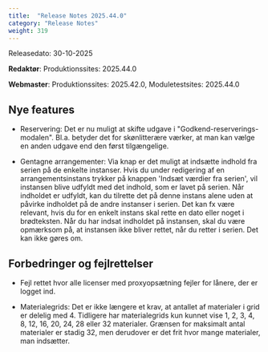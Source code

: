 ```yaml
---
title:  "Release Notes 2025.44.0"
category: "Release Notes"
weight: 319
---  
```


Releasedato: 30-10-2025

**Redaktør**: Produktionssites: 2025.44.0

**Webmaster**: Produktionssites: 2025.42.0, Moduletestsites: 2025.44.0 


## Nye features

- Reservering: Det er nu muligt at skifte udgave i "Godkend-reserverings-modalen". Bl.a. betyder det for skønlitterære værker, at man kan vælge en anden udgave end den først tilgængelige.

- Gentagne arrangementer: Via knap er det muligt at indsætte indhold fra serien på de enkelte instanser. Hvis du under redigering af en arrangementsinstans trykker på knappen 'Indsæt værdier fra serien', vil instansen blive udfyldt med det indhold, som er lavet på serien. Når indholdet er udfyldt, kan du tilrette det på denne instans alene uden at påvirke indholdet på de andre instanser i serien. Det kan fx være relevant, hvis du for en enkelt instans skal rette en dato eller noget i brødteksten. Når du har indsat indholdet på instansen, skal du være opmærksom på, at instansen ikke bliver rettet, når du retter i serien. Det kan ikke gøres om. 
 


## Forbedringer og fejlrettelser

- Fejl rettet hvor alle licenser med proxyopsætning fejler for lånere, der er logget ind. 

- Materialegrids: Det er ikke længere et krav, at antallet af materialer i grid er delelig med 4. Tidligere har materialegrids kun kunnet vise 1, 2, 3, 4, 8, 12, 16, 20, 24, 28 eller 32 materialer. Grænsen for maksimalt antal materialer er stadig 32, men derudover er det frit hvor mange materialer, man indsætter.
